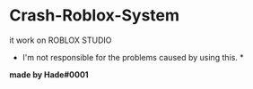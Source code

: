 # Crash-Roblox-System
it work on ROBLOX STUDIO

* I'm not responsible for the problems caused by using this. *

**made by Hade#0001**
